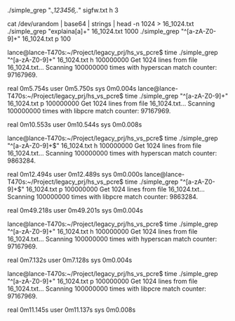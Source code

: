 ./simple_grep ".*,123456,.*" sigfw.txt h 3

cat /dev/urandom | base64 | strings | head -n 1024 > 16_1024.txt
./simple_grep "explaina[a]+" 16_1024.txt 1000
./simple_grep "^[a-zA-Z0-9]+" 16_1024.txt p 100

lance@lance-T470s:~/Project/legacy_prj/hs_vs_pcre$ time ./simple_grep "^[a-zA-Z0-9]+" 16_1024.txt h 100000000
Get 1024 lines from file 16_1024.txt...
Scanning 100000000 times with hyperscan
match counter: 97167969.

real	0m5.754s
user	0m5.750s
sys	0m0.004s
lance@lance-T470s:~/Project/legacy_prj/hs_vs_pcre$ time ./simple_grep "^[a-zA-Z0-9]+" 16_1024.txt p 100000000
Get 1024 lines from file 16_1024.txt...
Scanning 100000000 times with libpcre
match counter: 97167969.

real	0m10.553s
user	0m10.544s
sys	0m0.008s

lance@lance-T470s:~/Project/legacy_prj/hs_vs_pcre$ time ./simple_grep "^[a-zA-Z0-9]+$" 16_1024.txt h 100000000
Get 1024 lines from file 16_1024.txt...
Scanning 100000000 times with hyperscan
match counter: 9863284.

real	0m12.494s
user	0m12.489s
sys	0m0.000s
lance@lance-T470s:~/Project/legacy_prj/hs_vs_pcre$ time ./simple_grep "^[a-zA-Z0-9]+$" 16_1024.txt p 100000000
Get 1024 lines from file 16_1024.txt...
Scanning 100000000 times with libpcre
match counter: 9863284.

real	0m49.218s
user	0m49.201s
sys	0m0.004s

lance@lance-T470s:~/Project/legacy_prj/hs_vs_pcre$ time ./simple_grep "^[a-zA-Z0-9]+" 16_1024.txt h 100000000
Get 1024 lines from file 16_1024.txt...
Scanning 100000000 times with hyperscan
match counter: 97167969.

real	0m7.132s
user	0m7.128s
sys	0m0.004s

lance@lance-T470s:~/Project/legacy_prj/hs_vs_pcre$ time ./simple_grep "^[a-zA-Z0-9]+" 16_1024.txt p 100000000
Get 1024 lines from file 16_1024.txt...
Scanning 100000000 times with libpcre
match counter: 97167969.

real	0m11.145s
user	0m11.137s
sys	0m0.008s


